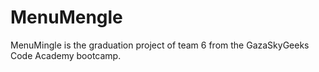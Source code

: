 # MenuMengle
MenuMingle is the graduation project of team 6 from the GazaSkyGeeks Code Academy bootcamp.
